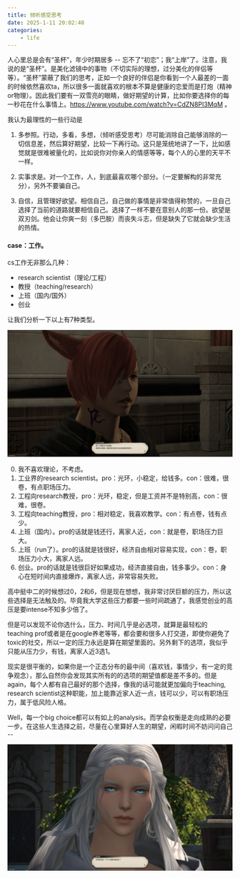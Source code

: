 ```yaml
---
title: 倾听感受思考
date: 2025-1-11 20:02:48
categories:
    - life 
---
```



人心里总是会有“圣杯”，年少时期居多 -- 忘不了“初恋”；我“上岸”了。注意，我说的是“圣杯”。是美化滤镜中的事物（不切实际的理想，过分美化的伴侣等等）。“圣杯”蒙蔽了我们的思考，正如一个良好的伴侣是你看到一个人最差的一面的时候依然喜欢ta，所以很多一面就喜欢的根本不算是健康的恋爱而是打炮（精神or物理）。因此我们要有一双雪亮的眼睛，做好期望的计算，比如你要选择你的每一秒花在什么事情上。https://www.youtube.com/watch?v=CdZN8PI3MqM 。

我认为最理性的一些行动是

1. 多参照。行动，多看，多想，（倾听感受思考）尽可能消除自己能够消除的一切信息差，然后算好期望，比较一下再行动。这只是笼统地讲了一下，比如感觉就是很难被量化的，比如说你对你亲人的情感等等，每个人的心里的天平不一样。

2. 实事求是。对一个工作，人，到底最喜欢哪个部分。（一定要解构的非常充分），另外不要骗自己。

3. 自信，且管理好欲望。相信自己，自己做的事情是非常值得称赞的，一旦自己选择了当前的道路就要相信自己。选择了一样不要在意别人的那一份。欲望是双刃剑。他会让你爽一刻（多巴胺）而丧失斗志，但是缺失了它就会缺少生活的热情。

#### case：工作。

cs工作无非那么几种：
* research scientist（理论/工程）
* 教授（teaching/research）
* 上班（国内/国外）
* 创业

让我们分析一下以上有7种类型。

![alt text](./倾听感受思考/d35f0d11ba9225fa6efff1a8baf13d6.png)

0. 我不喜欢理论，不考虑。
1. 工业界的research scientist。pro：光环，小稳定，给钱多。con：很难，很卷，有点职场压力。
2. 工程向research教授，pro：光环，稳定，但是工资并不是特别高，con：很难，很卷。
3. 工程向teaching教授，pro：相对稳定，我喜欢教学。con：有点卷，钱有点少。
4. 上班（国内）。pro的话就是钱还行，离家人近，con：就是卷，职场压力巨大。
5. 上班（run了）。pro的话就是钱很好，经济自由相对容易实现，con：卷，职场压力小大，离家人远。
6. 创业。pro的话就是钱很巨好如果成功，经济直接自由，钱多事少。con：身心在短时间内直接爆炸，离家人远，非常容易失败。

高中挺中二的时候想过0，2和6，但是现在想想，我非常讨厌巨额的压力，所以这些选择是无法触及的。毕竟我大学这些压力都要一些时间疏通了，我感觉创业的高压是要intense不知多少倍了。

但是可以发现不论你选什么，压力、时间几乎是必选项，就算是最轻松的teaching prof或者是在google养老等等，都会要和很多人打交道，即使你避免了toxic的社交，所以一定的压力永远是算在期望里面的。另外剩下的选项，我似乎只能从压力少，有钱，离家人近3选1。

现实是很平衡的，如果你是一个正态分布的最中间（喜欢钱，事情少，有一定的竞争观念），那么自然你会发现其实所有的的选项的期望值都是差不多的。但是again，每个人都有自己最好的那个选择，像我的话可能就更加偏向于teaching, research scientist这种职能，加上能靠近家人近一点，钱可以少，可以有职场压力，属于低风险人格。

Well，每一个big choice都可以有如上的analysis。而学会权衡是走向成熟的必要一步。在这些人生选择之前，尽量在心里算好人生的期望，闲暇时间不妨问问自己 -- 

![alt text](./倾听感受思考/d1c630542c4559f4fe5a6514f0cd974.png)
